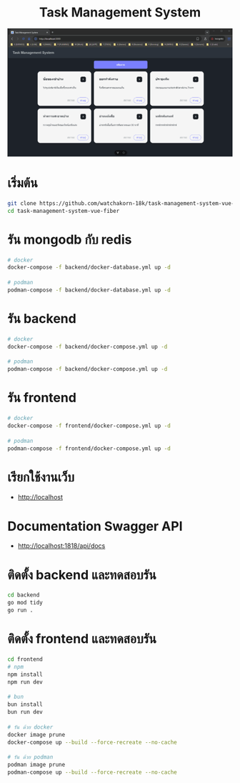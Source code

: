 <div align="center">

# Task Management System

![](example.gif)

</div>

# เริ่มต้น

```bash
git clone https://github.com/watchakorn-18k/task-management-system-vue-fiber
cd task-management-system-vue-fiber

```

# รัน mongodb กับ redis
```bash
# docker
docker-compose -f backend/docker-database.yml up -d

# podman
podman-compose -f backend/docker-database.yml up -d
```

# รัน backend
```bash
# docker
docker-compose -f backend/docker-compose.yml up -d

# podman
podman-compose -f backend/docker-compose.yml up -d
```

# รัน frontend
```bash
# docker
docker-compose -f frontend/docker-compose.yml up -d

# podman
podman-compose -f frontend/docker-compose.yml up -d
```

# เรียกใช้งานเว็บ
- [http://localhost](http://localhost)

# Documentation Swagger API
- [http://localhost:1818/api/docs](http://localhost:1818/api/docs)

# ติดตั้ง backend และทดสอบรัน
```bash
cd backend
go mod tidy
go run .
```

# ติดตั้ง frontend และทดสอบรัน
```bash
cd frontend
# npm
npm install
npm run dev

# bun
bun install
bun run dev

# รัน ด้วย docker
docker image prune
docker-compose up --build --force-recreate --no-cache

# รัน ด้วย podman
podman image prune
podman-compose up --build --force-recreate --no-cache
```


